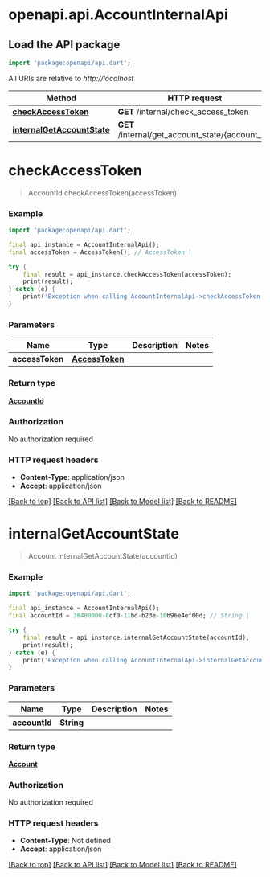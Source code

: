 # openapi.api.AccountInternalApi

## Load the API package
```dart
import 'package:openapi/api.dart';
```

All URIs are relative to *http://localhost*

Method | HTTP request | Description
------------- | ------------- | -------------
[**checkAccessToken**](AccountInternalApi.md#checkaccesstoken) | **GET** /internal/check_access_token | 
[**internalGetAccountState**](AccountInternalApi.md#internalgetaccountstate) | **GET** /internal/get_account_state/{account_id} | 


# **checkAccessToken**
> AccountId checkAccessToken(accessToken)



### Example
```dart
import 'package:openapi/api.dart';

final api_instance = AccountInternalApi();
final accessToken = AccessToken(); // AccessToken | 

try {
    final result = api_instance.checkAccessToken(accessToken);
    print(result);
} catch (e) {
    print('Exception when calling AccountInternalApi->checkAccessToken: $e\n');
}
```

### Parameters

Name | Type | Description  | Notes
------------- | ------------- | ------------- | -------------
 **accessToken** | [**AccessToken**](AccessToken.md)|  | 

### Return type

[**AccountId**](AccountId.md)

### Authorization

No authorization required

### HTTP request headers

 - **Content-Type**: application/json
 - **Accept**: application/json

[[Back to top]](#) [[Back to API list]](../README.md#documentation-for-api-endpoints) [[Back to Model list]](../README.md#documentation-for-models) [[Back to README]](../README.md)

# **internalGetAccountState**
> Account internalGetAccountState(accountId)



### Example
```dart
import 'package:openapi/api.dart';

final api_instance = AccountInternalApi();
final accountId = 38400000-8cf0-11bd-b23e-10b96e4ef00d; // String | 

try {
    final result = api_instance.internalGetAccountState(accountId);
    print(result);
} catch (e) {
    print('Exception when calling AccountInternalApi->internalGetAccountState: $e\n');
}
```

### Parameters

Name | Type | Description  | Notes
------------- | ------------- | ------------- | -------------
 **accountId** | **String**|  | 

### Return type

[**Account**](Account.md)

### Authorization

No authorization required

### HTTP request headers

 - **Content-Type**: Not defined
 - **Accept**: application/json

[[Back to top]](#) [[Back to API list]](../README.md#documentation-for-api-endpoints) [[Back to Model list]](../README.md#documentation-for-models) [[Back to README]](../README.md)

